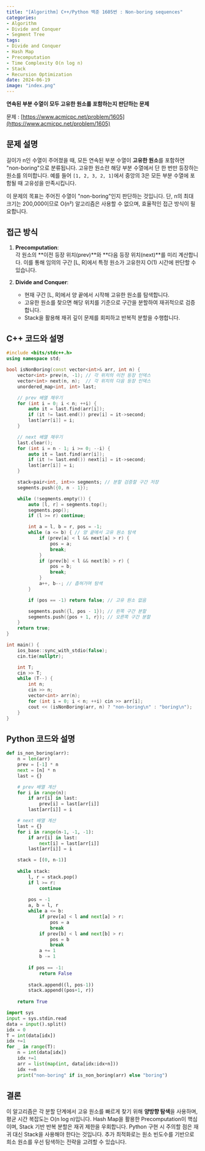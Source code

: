 ```yaml
---
title: "[Algorithm] C++/Python 백준 1605번 : Non-boring sequences"
categories: 
- Algorithm
- Divide and Conquer
- Segment Tree
tags:
- Divide and Conquer
- Hash Map
- Precomputation
- Time Complexity O(n log n)
- Stack
- Recursion Optimization
date: 2024-06-19
image: "index.png"
---
```


**연속된 부분 수열이 모두 고유한 원소를 포함하는지 판단하는 문제**

문제 : [https://www.acmicpc.net/problem/1605](https://www.acmicpc.net/problem/1605)

## 문제 설명

길이가 n인 수열이 주어졌을 때, 모든 연속된 부분 수열이 **고유한 원소**를 포함하면 "non-boring"으로 분류됩니다. 고유한 원소란 해당 부분 수열에서 단 한 번만 등장하는 원소를 의미합니다. 예를 들어 `[1, 2, 3, 2, 1]`에서 중앙의 3은 모든 부분 수열에 포함될 때 고유성을 만족시킵니다. 

이 문제의 목표는 주어진 수열이 "non-boring"인지 판단하는 것입니다. 단, n의 최대 크기는 200,000이므로 O(n²) 알고리즘은 사용할 수 없으며, 효율적인 접근 방식이 필요합니다.

## 접근 방식

1. **Precomputation**:  
   각 원소의 **이전 등장 위치(prev)**와 **다음 등장 위치(next)**를 미리 계산합니다. 이를 통해 임의의 구간 [L, R]에서 특정 원소가 고유한지 O(1) 시간에 판단할 수 있습니다.

2. **Divide and Conquer**:  
   - 현재 구간 [L, R]에서 양 끝에서 시작해 고유한 원소를 탐색합니다.
   - 고유한 원소를 찾으면 해당 위치를 기준으로 구간을 분할하여 재귀적으로 검증합니다.
   - Stack을 활용해 재귀 깊이 문제를 회피하고 반복적 분할을 수행합니다.

## C++ 코드와 설명

```cpp
#include <bits/stdc++.h>
using namespace std;

bool isNonBoring(const vector<int>& arr, int n) {
    vector<int> prev(n, -1); // 각 위치의 이전 등장 인덱스
    vector<int> next(n, n);  // 각 위치의 다음 등장 인덱스
    unordered_map<int, int> last;

    // prev 배열 채우기
    for (int i = 0; i < n; ++i) {
        auto it = last.find(arr[i]);
        if (it != last.end()) prev[i] = it->second;
        last[arr[i]] = i;
    }

    // next 배열 채우기
    last.clear();
    for (int i = n - 1; i >= 0; --i) {
        auto it = last.find(arr[i]);
        if (it != last.end()) next[i] = it->second;
        last[arr[i]] = i;
    }

    stack<pair<int, int>> segments; // 분할 검증할 구간 저장
    segments.push({0, n - 1});

    while (!segments.empty()) {
        auto [l, r] = segments.top();
        segments.pop();
        if (l >= r) continue;

        int a = l, b = r, pos = -1;
        while (a <= b) { // 양 끝에서 고유 원소 탐색
            if (prev[a] < l && next[a] > r) {
                pos = a;
                break;
            }
            if (prev[b] < l && next[b] > r) {
                pos = b;
                break;
            }
            a++, b--; // 좁혀가며 탐색
        }

        if (pos == -1) return false; // 고유 원소 없음

        segments.push({l, pos - 1}); // 왼쪽 구간 분할
        segments.push({pos + 1, r}); // 오른쪽 구간 분할
    }
    return true;
}

int main() {
    ios_base::sync_with_stdio(false);
    cin.tie(nullptr);

    int T;
    cin >> T;
    while (T--) {
        int n;
        cin >> n;
        vector<int> arr(n);
        for (int i = 0; i < n; ++i) cin >> arr[i];
        cout << (isNonBoring(arr, n) ? "non-boring\n" : "boring\n");
    }
}
```

## Python 코드와 설명

```python
def is_non_boring(arr):
    n = len(arr)
    prev = [-1] * n
    next = [n] * n
    last = {}

    # prev 배열 계산
    for i in range(n):
        if arr[i] in last:
            prev[i] = last[arr[i]]
        last[arr[i]] = i

    # next 배열 계산
    last = {}
    for i in range(n-1, -1, -1):
        if arr[i] in last:
            next[i] = last[arr[i]]
        last[arr[i]] = i

    stack = [(0, n-1)]
    
    while stack:
        l, r = stack.pop()
        if l >= r:
            continue
        
        pos = -1
        a, b = l, r
        while a <= b:
            if prev[a] < l and next[a] > r:
                pos = a
                break
            if prev[b] < l and next[b] > r:
                pos = b
                break
            a += 1
            b -= 1
        
        if pos == -1:
            return False
        
        stack.append((l, pos-1))
        stack.append((pos+1, r))
    
    return True

import sys
input = sys.stdin.read
data = input().split()
idx = 0
T = int(data[idx])
idx +=1
for _ in range(T):
    n = int(data[idx])
    idx +=1
    arr = list(map(int, data[idx:idx+n]))
    idx +=n
    print("non-boring" if is_non_boring(arr) else "boring")
```

## 결론

이 알고리즘은 각 분할 단계에서 고유 원소를 빠르게 찾기 위해 **양방향 탐색**을 사용하며, 평균 시간 복잡도는 O(n log n)입니다. Hash Map을 활용한 Precomputation이 핵심이며, Stack 기반 반복 분할은 재귀 제한을 우회합니다. Python 구현 시 주의할 점은 재귀 대신 Stack을 사용해야 한다는 것입니다. 추가 최적화로는 원소 빈도수를 기반으로 희소 원소를 우선 탐색하는 전략을 고려할 수 있습니다.